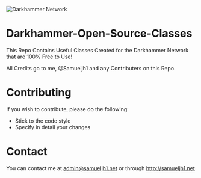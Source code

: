 ![Darkhammer Network](http://darkhammer.net/cdn/Banner.png)

# Darkhammer-Open-Source-Classes

This Repo Contains Useful Classes Created for the Darkhammer Network that are 100% Free to Use!

All Credits go to me, @Samueljh1 and any Contributers on this Repo.

# Contributing

If you wish to contribute, please do the following:

- Stick to the code style
- Specify in detail your changes

# Contact

You can contact me at admin@samueljh1.net or through http://samueljh1.net

